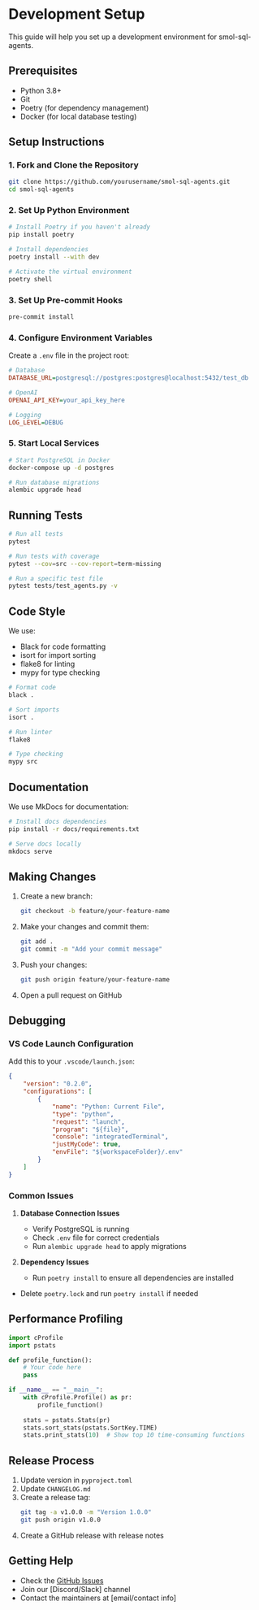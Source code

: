 # Development Setup

This guide will help you set up a development environment for smol-sql-agents.

## Prerequisites

- Python 3.8+
- Git
- Poetry (for dependency management)
- Docker (for local database testing)

## Setup Instructions

### 1. Fork and Clone the Repository

```bash
git clone https://github.com/yourusername/smol-sql-agents.git
cd smol-sql-agents
```

### 2. Set Up Python Environment

```bash
# Install Poetry if you haven't already
pip install poetry

# Install dependencies
poetry install --with dev

# Activate the virtual environment
poetry shell
```

### 3. Set Up Pre-commit Hooks

```bash
pre-commit install
```

### 4. Configure Environment Variables

Create a `.env` file in the project root:

```ini
# Database
DATABASE_URL=postgresql://postgres:postgres@localhost:5432/test_db

# OpenAI
OPENAI_API_KEY=your_api_key_here

# Logging
LOG_LEVEL=DEBUG
```

### 5. Start Local Services

```bash
# Start PostgreSQL in Docker
docker-compose up -d postgres

# Run database migrations
alembic upgrade head
```

## Running Tests

```bash
# Run all tests
pytest

# Run tests with coverage
pytest --cov=src --cov-report=term-missing

# Run a specific test file
pytest tests/test_agents.py -v
```

## Code Style

We use:
- Black for code formatting
- isort for import sorting
- flake8 for linting
- mypy for type checking

```bash
# Format code
black .

# Sort imports
isort .

# Run linter
flake8

# Type checking
mypy src
```

## Documentation

We use MkDocs for documentation:

```bash
# Install docs dependencies
pip install -r docs/requirements.txt

# Serve docs locally
mkdocs serve
```

## Making Changes

1. Create a new branch:
   ```bash
   git checkout -b feature/your-feature-name
   ```

2. Make your changes and commit them:
   ```bash
   git add .
   git commit -m "Add your commit message"
   ```

3. Push your changes:
   ```bash
   git push origin feature/your-feature-name
   ```

4. Open a pull request on GitHub

## Debugging

### VS Code Launch Configuration

Add this to your `.vscode/launch.json`:

```json
{
    "version": "0.2.0",
    "configurations": [
        {
            "name": "Python: Current File",
            "type": "python",
            "request": "launch",
            "program": "${file}",
            "console": "integratedTerminal",
            "justMyCode": true,
            "envFile": "${workspaceFolder}/.env"
        }
    ]
}
```

### Common Issues

1. **Database Connection Issues**
   - Verify PostgreSQL is running
   - Check `.env` file for correct credentials
   - Run `alembic upgrade head` to apply migrations

2. **Dependency Issues**
   - Run `poetry install` to ensure all dependencies are installed
  - Delete `poetry.lock` and run `poetry install` if needed

## Performance Profiling

```python
import cProfile
import pstats

def profile_function():
    # Your code here
    pass

if __name__ == "__main__":
    with cProfile.Profile() as pr:
        profile_function()
    
    stats = pstats.Stats(pr)
    stats.sort_stats(pstats.SortKey.TIME)
    stats.print_stats(10)  # Show top 10 time-consuming functions
```

## Release Process

1. Update version in `pyproject.toml`
2. Update `CHANGELOG.md`
3. Create a release tag:
   ```bash
   git tag -a v1.0.0 -m "Version 1.0.0"
   git push origin v1.0.0
   ```
4. Create a GitHub release with release notes

## Getting Help

- Check the [GitHub Issues](https://github.com/yourusername/smol-sql-agents/issues)
- Join our [Discord/Slack] channel
- Contact the maintainers at [email/contact info]
